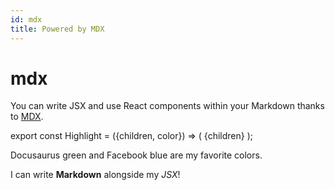 ```yaml
---
id: mdx
title: Powered by MDX
---
```


# mdx

You can write JSX and use React components within your Markdown thanks to [MDX](https://mdxjs.com/).

export const Highlight = \({children, color}\) =&gt; \( {children} \);

Docusaurus green and Facebook blue are my favorite colors.

I can write **Markdown** alongside my _JSX_!

